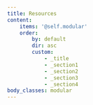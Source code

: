```yaml
---
title: Resources
content:
    items: '@self.modular'
    order:
        by: default
        dir: asc
        custom:
            - _title
            - _section1
            - _section2
            - _section3
            - _section4
body_classes: modular
---
```

